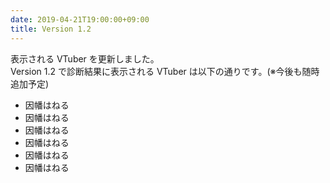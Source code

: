 ```yaml
---
date: 2019-04-21T19:00:00+09:00
title: Version 1.2
---
```


表示される VTuber を更新しました。  
Version 1.2 で診断結果に表示される VTuber は以下の通りです。(※今後も随時追加予定)

- 因幡はねる
- 因幡はねる
- 因幡はねる
- 因幡はねる
- 因幡はねる
- 因幡はねる
